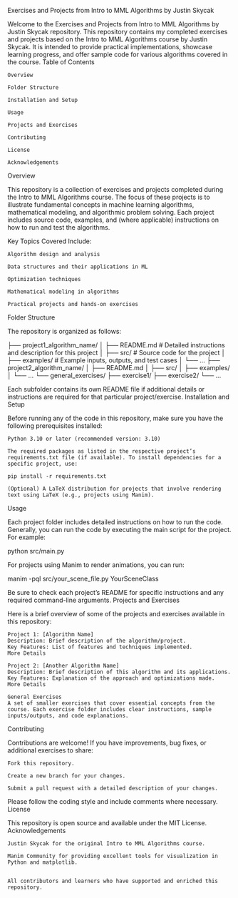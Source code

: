 Exercises and Projects from Intro to MML Algorithms by Justin Skycak

Welcome to the Exercises and Projects from Intro to MML Algorithms by Justin Skycak repository. This repository contains my completed exercises and projects based on the Intro to MML Algorithms course by Justin Skycak. It is intended to provide practical implementations, showcase learning progress, and offer sample code for various algorithms covered in the course.
Table of Contents

    Overview

    Folder Structure

    Installation and Setup

    Usage

    Projects and Exercises

    Contributing

    License

    Acknowledgements

Overview

This repository is a collection of exercises and projects completed during the Intro to MML Algorithms course. The focus of these projects is to illustrate fundamental concepts in machine learning algorithms, mathematical modeling, and algorithmic problem solving. Each project includes source code, examples, and (where applicable) instructions on how to run and test the algorithms.

Key Topics Covered Include:

    Algorithm design and analysis

    Data structures and their applications in ML

    Optimization techniques

    Mathematical modeling in algorithms

    Practical projects and hands-on exercises

Folder Structure

The repository is organized as follows:

├── project1_algorithm_name/
│   ├── README.md            # Detailed instructions and description for this project
│   ├── src/                 # Source code for the project
│   ├── examples/            # Example inputs, outputs, and test cases
│   └── ...
├── project2_algorithm_name/
│   ├── README.md
│   ├── src/
│   ├── examples/
│   └── ...
└── general_exercises/
    ├── exercise1/
    ├── exercise2/
    └── ...

Each subfolder contains its own README file if additional details or instructions are required for that particular project/exercise.
Installation and Setup

Before running any of the code in this repository, make sure you have the following prerequisites installed:

    Python 3.10 or later (recommended version: 3.10)

    The required packages as listed in the respective project’s requirements.txt file (if available). To install dependencies for a specific project, use:

    pip install -r requirements.txt

    (Optional) A LaTeX distribution for projects that involve rendering text using LaTeX (e.g., projects using Manim).

Usage

Each project folder includes detailed instructions on how to run the code. Generally, you can run the code by executing the main script for the project. For example:

python src/main.py

For projects using Manim to render animations, you can run:

manim -pql src/your_scene_file.py YourSceneClass

Be sure to check each project’s README for specific instructions and any required command-line arguments.
Projects and Exercises

Here is a brief overview of some of the projects and exercises available in this repository:

    Project 1: [Algorithm Name]
    Description: Brief description of the algorithm/project.
    Key Features: List of features and techniques implemented.
    More Details

    Project 2: [Another Algorithm Name]
    Description: Brief description of this algorithm and its applications.
    Key Features: Explanation of the approach and optimizations made.
    More Details

    General Exercises
    A set of smaller exercises that cover essential concepts from the course. Each exercise folder includes clear instructions, sample inputs/outputs, and code explanations.

Contributing

Contributions are welcome! If you have improvements, bug fixes, or additional exercises to share:

    Fork this repository.

    Create a new branch for your changes.

    Submit a pull request with a detailed description of your changes.

Please follow the coding style and include comments where necessary.
License

This repository is open source and available under the MIT License.
Acknowledgements

    Justin Skycak for the original Intro to MML Algorithms course.

    Manim Community for providing excellent tools for visualization in Python and matplotlib.
    

    All contributors and learners who have supported and enriched this repository.

